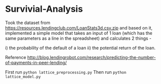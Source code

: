 # Survivial-Analysis

Took the dataset from https://resources.lendingclub.com/LoanStats3d.csv.zip and based on it, implemented a simple model that takes an input of 1 loan (which has the same parameters as a line in the spreadsheet) and calculates 2 things - 

i) the probability of the default of a loan
ii) the potential return of the loan. 

Reference http://blog.lendingrobot.com/research/predicting-the-number-of-payments-in-peer-lending/


First run `python lattice_preprocessing.py`
Then run `python lattice_model.py`
